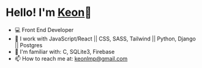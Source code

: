 # Hello! I'm [Keon](https://www.linkedin.com/in/keonpierre)👋

<!--
**keonp/keonp** is a ✨ _special_ ✨ repository because its `README.md` (this file) appears on your GitHub profile.
Here are some ideas to get you started:
-->

- 💻 Front End Developer
- :green_book: I work with JavaScript/React || CSS, SASS, Tailwind || Python, Django || Postgres
- :blue_book: I'm familiar with: C, SQLite3, Firebase
- 📫 How to reach me at: [keonlmp@gmail.com](mailto:keonlmp@gmail.com)
<!--  - :closed_book: To be added to my stack: Redux, GraphQL, Tailwind CSS, TypeScript, MongoDB -->
<!-- - ⚡ Fun fact: I'm learning Dutch but don't quiz me yet! 🇳🇱 -->


